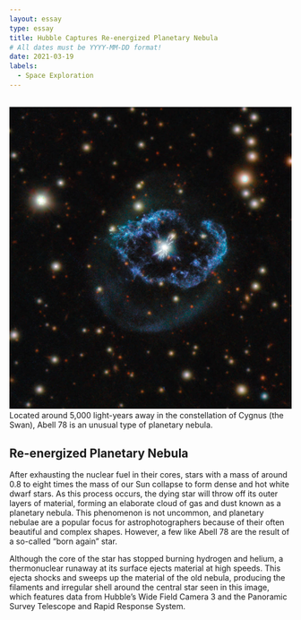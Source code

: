```yaml
---
layout: essay
type: essay
title: Hubble Captures Re-energized Planetary Nebula
# All dates must be YYYY-MM-DD format!
date: 2021-03-19
labels:
  - Space Exploration
---
```


<br/><img class="ui image rounded" src="../images/re-energized-nebula.jpg"><br />Located around 5,000 light-years away in the constellation of Cygnus (the Swan), Abell 78 is an unusual type of planetary nebula.

## Re-energized Planetary Nebula

After exhausting the nuclear fuel in their cores, stars with a mass of around 0.8 to eight times the mass of our Sun collapse to form dense and hot white dwarf stars. As this process occurs, the dying star will throw off its outer layers of material, forming an elaborate cloud of gas and dust known as a planetary nebula. This phenomenon is not uncommon, and planetary nebulae are a popular focus for astrophotographers because of their often beautiful and complex shapes. However, a few like Abell 78 are the result of a so-called “born again” star.

Although the core of the star has stopped burning hydrogen and helium, a thermonuclear runaway at its surface ejects material at high speeds. This ejecta shocks and sweeps up the material of the old nebula, producing the filaments and irregular shell around the central star seen in this image, which features data from Hubble’s Wide Field Camera 3 and the Panoramic Survey Telescope and Rapid Response System.

<br />

